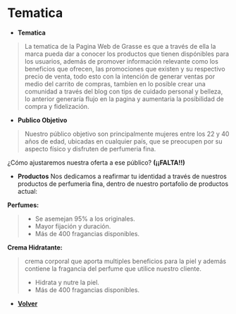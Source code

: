 # Tematica

+ **Tematica**
>La tematica de la Pagina Web de Grasse es que a través de ella la marca pueda dar a conocer los productos que tienen dispónibles para los usuarios, además de promover información relevante como los beneficios que ofrecen, las promociones que existen y su respectivo precio de venta, todo esto con la intención de generar  ventas por medio del carrito de compras, tambíen en lo posible crear una comunidad a través del blog con tips de cuidado personal y belleza, lo anterior generaría flujo en la pagina y aumentaria la posibilidad de compra y fidelización.

+ **Publico Objetivo**
>Nuestro público objetivo son principalmente mujeres entre los 22 y 40 años de edad, ubicadas en cualquier país, que se preocupen por su aspecto físico y disfruten de perfumeria fina.

¿Cómo ajustaremos nuestra oferta a ese público? **(¡¡FALTA!!)**

+ **Productos**
Nos dedicamos a reafirmar tu identidad a través de nuestros productos de perfumeria fina, dentro de nuestro 
portafolio de productos actual:

 **Perfumes:**
>- Se asemejan 95% a los originales.
>- Mayor fijación y duración.
>- Más de 400 fragancias disponibles.

 **Crema Hidratante:** 
>crema corporal que aporta multiples beneficios para la piel y además contiene la fragancia del perfume que utilice nuestro cliente.
>- Hidrata y nutre la piel.
>- Más de 400 fragancias disponibles.




+ [**Volver**](../README.md)
